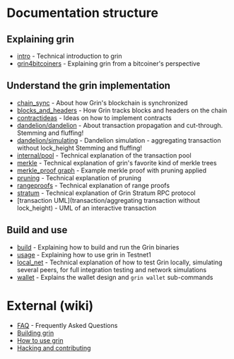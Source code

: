 # Documentation structure

## Explaining grin
- [intro](intro.md) - Technical introduction to grin
- [grin4bitcoiners](grin4bitcoiners.md) - Explaining grin from a bitcoiner's perspective

## Understand the grin implementation
- [chain_sync](chain/chain_sync.md) - About how Grin's blockchain is synchronized
- [blocks_and_headers](chain/blocks_and_headers.md) - How Grin tracks blocks and headers on the chain
- [contractideas](contractideas.md) - Ideas on how to implement contracts
- [dandelion/dandelion](dandelion/dandelion.md) - About transaction propagation and cut-through. Stemming and fluffing!
- [dandelion/simulating](dandelion/simulating.md) - Dandelion simulation - aggregating transaction without lock_height Stemming and fluffing!
- [internal/pool](internal/pool.md) - Technical explanation of the transaction pool
- [merkle](merkle.md) - Technical explanation of grin's favorite kind of merkle trees
- [merkle_proof graph](merkle_proof/merkle_proof.png) - Example merkle proof with pruning applied
- [pruning](pruning.md) - Technical explanation of pruning
- [rangeproofs](rangeproofs.md) - Technical explanation of range proofs
- [stratum](stratum.md) - Technical explanation of Grin Stratum RPC protocol
- [transaction UML](transaction/aggregating transaction without lock_height) - UML of an interactive transaction

## Build and use
- [build](build.md) - Explaining how to build and run the Grin binaries
- [usage](usage.md) - Explaining how to use grin in Testnet1
- [local_net](local_net.md) - Technical explanation of how to test Grin locally, simulating several peers, for full integration testing and network simulations
- [wallet](wallet.md) - Explains the wallet design and `grin wallet` sub-commands

# External (wiki)
- [FAQ](https://github.com/mimblewimble/docs/wiki/FAQ) - Frequently Asked Questions
- [Building grin](https://github.com/mimblewimble/docs/wiki/Building)
- [How to use grin](https://github.com/mimblewimble/docs/wiki/How-to-use-grin)
- [Hacking and contributing](https://github.com/mimblewimble/docs/wiki/Hacking-and-contributing)
